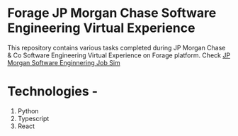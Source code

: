 # Forage JP Morgan Chase Software Engineering Virtual Experience

This repository contains various tasks completed during JP Morgan Chase & Co Software Engineering Virtual Experience on Forage platform. 
Check [JP Morgan Software Enginnering Job Sim](https://www.theforage.com/simulations/jpmorgan/software-engineering-btjx)

# Technologies - 
1. Python
2. Typescript
3. React
